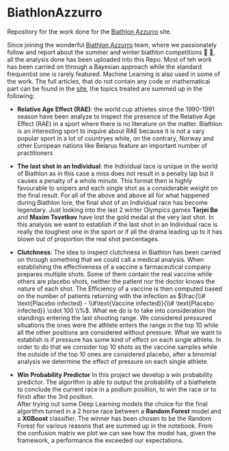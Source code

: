 # BiathlonAzzurro
Repository for the work done for the [Biathlon Azzurro](https://biathlonazzurro.it) site.

Since joining the wonderful [Biathlon Azzurro](https://biathlonazzurro.it) team, where we passionately follow and report about the summer and winter biathlon competitions :ski: :gun:, all the analysis done has been uploaded into this Repo.
Most of teh work has been carried on through a Bayesian approach while the standard frequentist one is rarely featured. Machine Learning is also used in some of the work.
The full articles, that do not contain any code or mathematical part can be found in the [site](https://biathlonazzurro.it), the topics treated are summed up in the following:

- **Relative Age Effect (RAE)**: the world cup athletes since the 1990-1991 season have been analyze to inspect the presence of the Relative Age Effect (RAE) in a sport where there is no literature on the matter.
Biathlon is an interesting sport to inquire about RAE because it is not a vary popular sport in a lot of countryes while, on the contrary, Norway and other European nations like Belarus feature an important number of practitioners

- **The last shot in an Individual**: the Individual tace is unique in the world of Biathlon as in this case a miss does not result in a penalty lap but it causes a penalty of a whole minute.
This format then is highly favourable to snipers and each single shot as a considerable weight on the final result. For all of the above and above all for what happened during Biathlon lore, the final shot of an Individual race has become legendary.
Just looking into the last 2 winter Olympics games **Tarjei Bø** and **Maxim Tsvetkov** have lost the gold medal at the very last shot.
In this analysis we want to establish if the last shot in an Individual race is really the toughest one in the sport or if all the drama leading up to it has blown out of proportion the real shot percentages.

- **Clutchness**: The idea to inspect clutchness in Biathlon has been carried on through something that we could call a medical analysis.
When establishing the effectiveness of a vaccine a farmaceutical company prepares multiple shots. Some of them contain the real vaccine while others are placebo shots, neither the patient nor the doctor knows the nature of each shot. The Efficiency of a vaccine is then computed based on the number of patients returning with the infection as $\frac{\\# \text{Placebo infected} -  \\#\text{Vaccine infected}}{\\# \text{Placebo infected}} \cdot 100 \\%$.
What we do is to take into consideration the standings entering the last shooting range. We considered pressured situations the ones were the athlete enters the range in the top 10 while all the other positions are considered without pressure.
What we want to establish is if pressure has some kind of effect on each single athlete. In order to do that we consider top 10 shots as the vaccine samples while the outside of the top 10 ones are considered placebo, after a binomial analysis we determine the effect of pressure on each single athlete.

- **Win Probability Predictor**
In this project we develop a win probability predictor. The algorithm is able to output the probability of a biathelete to conclude the current race in a podium position, to win the race or to finsh after the 3rd position.<br>
After trying out some Deep Learning models the choice for the final algorithm turned in a 2 horse race between a **Random Forest** model and a **XGBoost** classifier. The winner has been chosen to be the Random Forest for various reasons that are summed up in the notebook. From the confusion matrix we plot we can see how the model has, given the framework, a performance the exceeded our expectations.
